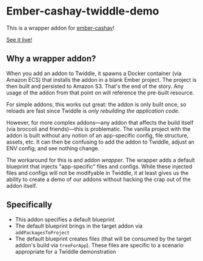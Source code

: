 # Ember-cashay-twiddle-demo

This is a wrapper addon for [ember-cashay](https://github.com/dustinfarris/ember-cashay)!

[See it live!](https://ember-twiddle.com/f2a8a4123c65c4871a885444978efe65?openFiles=components.users-list.js%2C&route=%2Fusers)


## Why a wrapper addon?

When you add an addon to Twiddle, it spawns a Docker container (via Amazon ECS) that installs the addon in a blank Ember project.  The project is then built and persisted to Amazon S3.  That's the end of the story.  Any usage of the addon from that point on will reference the pre-built resource.

For simple addons, this works out great: the addon is only built once, so reloads are fast since Twiddle is _only rebuilding the application code_.

However, for more complex addons—any addon that affects the build itself (via broccoli and friends)—this is problematic.  The vanilla project with the addon is built without any notion of an app-specific config, file structure, assets, etc.  It can then be confusing to add the addon to Twiddle, adjust an ENV config, and see nothing change.

The workaround for this is and addon _wrapper_.  The wrapper adds a default blueprint that injects "app-specific" files and configs.  While these injected files and configs will not be modifyable in Twiddle, it at least gives us the ability to create a demo of our addons without hacking the crap out of the addon itself.


## Specifically

- This addon specifies a default blueprint
- The default blueprint brings in the target addon via `addPackagesToProject`
- The default blueprint creates files (that will be consumed by the target addon's build via `treeForApp`).  These files are specific to a scenario appropriate for a Twiddle demonstration

